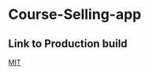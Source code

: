 # Course-Selling-app

## Link to Production build

[MIT](https://enchanting-eclair-8d420c.netlify.app/)
